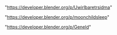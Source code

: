 "https://developer.blender.org/p/Uwirlbaretrsidma"

"https://developer.blender.org/p/moonchildsleep"

 
"https://developer.blender.org/p/Geneld"


 
